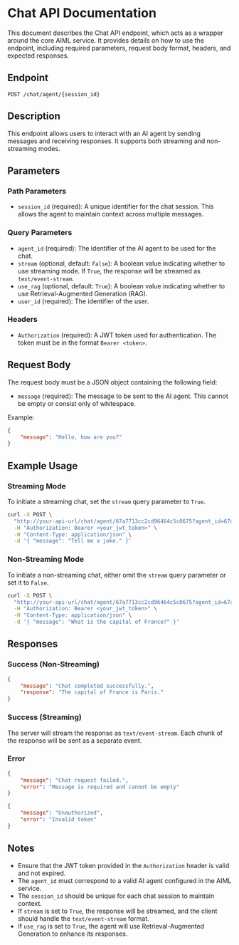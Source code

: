# Chat API Documentation

This document describes the Chat API endpoint, which acts as a wrapper around the core AIML service. It provides details on how to use the endpoint, including required parameters, request body format, headers, and expected responses.

## Endpoint

`POST /chat/agent/{session_id}`

## Description

This endpoint allows users to interact with an AI agent by sending messages and receiving responses. It supports both streaming and non-streaming modes.

## Parameters

### Path Parameters

-   `session_id` (required): A unique identifier for the chat session. This allows the agent to maintain context across multiple messages.

### Query Parameters

-   `agent_id` (required): The identifier of the AI agent to be used for the chat.
-   `stream` (optional, default: `False`): A boolean value indicating whether to use streaming mode. If `True`, the response will be streamed as `text/event-stream`.
-   `use_rag` (optional, default: `True`): A boolean value indicating whether to use Retrieval-Augmented Generation (RAG).
-   `user_id` (required): The identifier of the user.

### Headers

-   `Authorization` (required): A JWT token used for authentication. The token must be in the format `Bearer <token>`.

## Request Body

The request body must be a JSON object containing the following field:

-   `message` (required): The message to be sent to the AI agent.  This cannot be empty or consist only of whitespace.

Example:

```json
{
    "message": "Hello, how are you?"
}
```

## Example Usage

### Streaming Mode

To initiate a streaming chat, set the `stream` query parameter to `True`.

```bash
curl -X POST \
  "http://your-api-url/chat/agent/67a7713cc2cd96464c5c0675?agent_id=67a76191085410c37086004a&stream=True&use_rag=False" \
  -H "Authorization: Bearer <your_jwt_token>" \
  -H "Content-Type: application/json" \
  -d '{ "message": "Tell me a joke." }'
```

### Non-Streaming Mode

To initiate a non-streaming chat, either omit the `stream` query parameter or set it to `False`.

```bash
curl -X POST \
  "http://your-api-url/chat/agent/67a7713cc2cd96464c5c0675?agent_id=67a76191085410c37086004a&stream=False&use_rag=True" \
  -H "Authorization: Bearer <your_jwt_token>" \
  -H "Content-Type: application/json" \
  -d '{ "message": "What is the capital of France?" }'
```

## Responses

### Success (Non-Streaming)

```json
{
    "message": "Chat completed successfully.",
    "response": "The capital of France is Paris."
}
```

### Success (Streaming)

The server will stream the response as `text/event-stream`. Each chunk of the response will be sent as a separate event.

### Error

```json
{
    "message": "Chat request failed.",
    "error": "Message is required and cannot be empty"
}
```

```json
{
    "message": "Unauthorized",
    "error": "Invalid token"
}
```

## Notes

-   Ensure that the JWT token provided in the `Authorization` header is valid and not expired.
-   The `agent_id` must correspond to a valid AI agent configured in the AIML service.
-   The `session_id` should be unique for each chat session to maintain context.
-   If `stream` is set to `True`, the response will be streamed, and the client should handle the `text/event-stream` format.
-   If `use_rag` is set to `True`, the agent will use Retrieval-Augmented Generation to enhance its responses.